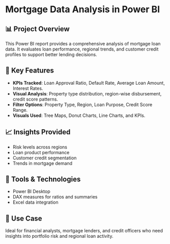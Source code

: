 # Mortgage Data Analysis in Power BI

## 📊 Project Overview
This Power BI report provides a comprehensive analysis of mortgage loan data. It evaluates loan performance, regional trends, and customer credit profiles to support better lending decisions.

## 🧩 Key Features
- **KPIs Tracked**: Loan Approval Ratio, Default Rate, Average Loan Amount, Interest Rates.
- **Visual Analysis**: Property type distribution, region-wise disbursement, credit score patterns.
- **Filter Options**: Property Type, Region, Loan Purpose, Credit Score Range.
- **Visuals Used**: Tree Maps, Donut Charts, Line Charts, and KPIs.

## 📈 Insights Provided
- Risk levels across regions
- Loan product performance
- Customer credit segmentation
- Trends in mortgage demand

## 📁 Tools & Technologies
- Power BI Desktop
- DAX measures for ratios and summaries
- Excel data integration

## 📎 Use Case
Ideal for financial analysts, mortgage lenders, and credit officers who need insights into portfolio risk and regional loan activity.
